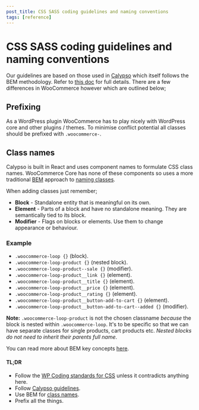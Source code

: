 ```yaml
---
post_title: CSS SASS coding guidelines and naming conventions
tags: [reference]
---
```


# CSS SASS coding guidelines and naming conventions

Our guidelines are based on those used in [Calypso](https://github.com/Automattic/wp-calypso) which itself follows the BEM methodology. Refer to [this doc](https://wpcalypso.wordpress.com/devdocs/docs/coding-guidelines/css.md?term=css) for full details. There are a few differences in WooCommerce however which are outlined below;

## Prefixing

As a WordPress plugin WooCommerce has to play nicely with WordPress core and other plugins / themes. To minimise conflict potential all classes should be prefixed with `.woocommerce-`.

## Class names

Calypso is built in React and uses component names to formulate CSS class names. WooCommerce Core has none of these components so uses a more traditional [BEM](http://getbem.com/) approach to [naming classes](http://cssguidelin.es/#bem-like-naming). 

When adding classes just remember;

* **Block** - Standalone entity that is meaningful on its own.
* **Element** - Parts of a block and have no standalone meaning. They are semantically tied to its block.
* **Modifier** - Flags on blocks or elements. Use them to change appearance or behaviour.

### Example

* `.woocommerce-loop {}` (block).
* `.woocommerce-loop-product {}` (nested block).
* `.woocommerce-loop-product--sale {}` (modifier).
* `.woocommerce-loop-product__link {}` (element).
* `.woocommerce-loop-product__title {}` (element).
* `.woocommerce-loop-product__price {}` (element).
* `.woocommerce-loop-product__rating {}` (element).
* `.woocommerce-loop-product__button-add-to-cart {}` (element).
* `.woocommerce-loop-product__button-add-to-cart--added {}` (modifier).

**Note:** `.woocommerce-loop-product` is not the chosen classname _because_ the block is nested within `.woocommerce-loop`. It's to be specific so that we can have separate classes for single products, cart products etc. _Nested blocks do not need to inherit their parents full name_.

You can read more about BEM key concepts [here](https://en.bem.info/methodology/key-concepts/).

#### TL;DR

* Follow the [WP Coding standards for CSS](https://make.wordpress.org/core/handbook/best-practices/coding-standards/css/) unless it contradicts anything here.
* Follow [Calypso guidelines](https://wpcalypso.wordpress.com/devdocs/docs/coding-guidelines/css.md?term=css).
* Use BEM for [class names](https://en.bem.info/methodology/naming-convention/).
* Prefix all the things.
